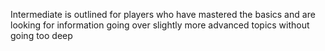 



Intermediate is outlined for players who have mastered the basics and are looking for information going over slightly more advanced topics without going too deep









